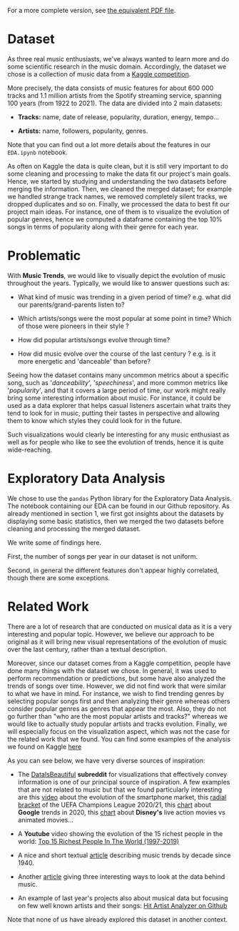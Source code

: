 For a more complete version, see [the equivalent PDF file](milestone1.pdf).

# Dataset

As three real music enthusiasts, we've always wanted to learn more and
do some scientific research in the music domain. Accordingly, the
dataset we chose is a collection of music data from a [Kaggle competition](https://www.kaggle.com/yamaerenay/spotify-dataset-19212020-160k-tracks>).

More precisely, the data consists of music features for about 600 000
tracks and 1.1 million artists from the Spotify streaming service,
spanning 100 years (from 1922 to 2021). The data are divided into 2 main
datasets:

-   **Tracks:** name, date of release, popularity, duration, energy,
    tempo...

-   **Artists:** name, followers, popularity, genres.

Note that you can find out a lot more details about the features in our
`EDA.ipynb` notebook.

As often on Kaggle the data is quite clean, but it is still very
important to do some cleaning and processing to make the data fit our
project's main goals. Hence, we started by studying and understanding
the two datasets before merging the information. Then, we cleaned the
merged dataset; for example we handled strange track names, we removed
completely silent tracks, we dropped duplicates and so on. Finally, we
processed the data to best fit our project main ideas. For instance, one
of them is to visualize the evolution of popular genres, hence we
computed a dataframe containing the top 10% songs in terms of popularity
along with their genre for each year.

# Problematic

With **Music Trends**, we would like to visually depict the evolution of
music throughout the years. Typically, we would like to answer questions
such as:

-   What kind of music was trending in a given period of time? e.g. what
    did our parents/grand-parents listen to?

-   Which artists/songs were the most popular at some point in time?
    Which of those were pioneers in their style ?

-   How did popular artists/songs evolve through time?

-   How did music evolve over the course of the last century ? e.g. is
    it more energetic and 'danceable' than before?

Seeing how the dataset contains many uncommon metrics about a specific
song, such as '*danceability*', '*speechiness*', and more common metrics
like '*popularity*', and that it covers a large period of time, our work
might really bring some interesting information about music. For
instance, it could be used as a data explorer that helps casual
listeners ascertain what traits they tend to look for in music, putting
their tastes in perspective and allowing them to know which styles they
could look for in the future.

Such visualizations would clearly be interesting for any music
enthusiast as well as for people who like to see the evolution of
trends, hence it is quite wide-reaching.

# Exploratory Data Analysis

We chose to use the `pandas` Python library for the Exploratory Data
Analysis. The notebook containing our EDA can be found in our Github
repository. As already mentioned in section 1, we first got insights
about the datasets by displaying some basic statistics, then we merged
the two datasets before cleaning and processing the merged dataset.

We write some of findings here.

First, the number of songs per year in our dataset is not uniform.

Second, in general the different features don't appear highly
correlated, though there are some exceptions.

# Related Work

There are a lot of research that are conducted on musical data as it is
a very interesting and popular topic. However, we believe our approach
to be original as it will bring new visual representations of the
evolution of music over the last century, rather than a textual
description.

Moreover, since our dataset comes from a Kaggle competition, people have
done many things with the dataset we chose. In general, it was used to
perform recommendation or predictions, but some have also analyzed the
trends of songs over time. However, we did not find work that were
similar to what we have in mind. For instance, we wish to find trending
genres by selecting popular songs first and then analyzing their genre
whereas others consider popular genres as genres that appear the most.
Also, they do not go further than "who are the most popular artists and
tracks?" whereas we would like to actually study popular artists and
tracks evolution. Finally, we will especially focus on the visualization
aspect, which was not the case for the related work that we found. You
can find some examples of the analysis we found on Kaggle [here](https://www.kaggle.com/mohitkr05/spotify-data-visualization)

As you can see below, we have very diverse sources of inspiration:

-   The [DataIsBeautiful](https://www.reddit.com/r/dataisbeautiful/)
    **subreddit** for visualizations that effectively convey information
    is one of our principal source of inspiration. A few examples that
    are not related to music but that we found particularly interesting
    are this
    [video](https://www.reddit.com/r/dataisbeautiful/comments/mq9ajl/oc_how_the_smartphone_market_has_changed/)
    about the evolution of the smartphone market, this [radial
    bracket](https://www.reddit.com/r/dataisbeautiful/comments/mrdpgx/oc_radial_bracket_uefa_champions_league_202021/)
    of the UEFA Champions League 2020/21, this
    [chart](https://www.reddit.com/r/dataisbeautiful/comments/kdhjpn/oc_google_year_in_search_2020_top_search_terms/)
    about **Google** trends in 2020, this
    [chart](https://www.reddit.com/r/dataisbeautiful/comments/iqplrb/ratings_of_disney_animated_classics_vs_live/)
    about **Disney's** live action movies vs animated movies...

-   A **Youtube** video showing the evolution of the 15 richest people
    in the world: [Top 15 Richest People In The World
    (1997-2019)](https://www.youtube.com/watch?v=K1Fa46uRTWg&ab_channel=RankingMan)

-   A nice and short textual
    [article](https://medium.com/@Rifftime_Music/music-trends-through-the-decades-b8c5cbbae08b)
    describing music trends by decade since 1940.

-   Another
    [article](https://tdwi.org/articles/2016/06/22/data-visualization-data-behind-the-music.aspx)
    giving three interesting ways to look at the data behind music.

-   An example of last year's projects also about musical data but
    focusing on few well known artists and their songs: [Hit Artist
    Analyzer on
    Github](https://github.com/com-480-data-visualization/com-480-project-js)

Note that none of us have already explored this dataset in another
context.
